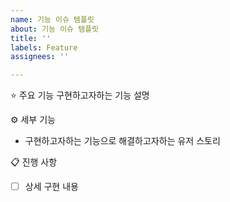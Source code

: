 ```yaml
---
name: 기능 이슈 템플릿
about: 기능 이슈 템플릿
title: ''
labels: Feature
assignees: ''

---
```


⭐ 주요 기능
구현하고자하는 기능 설명

⚙ 세부 기능
- 구현하고자하는 기능으로 해결하고자하는 유저 스토리

📋 진행 사항
 - [ ] 상세 구현 내용
